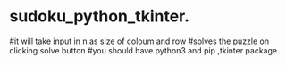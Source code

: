 # sudoku_python_tkinter.
#it will take input in n as size of coloum and row
#solves the puzzle on clicking solve button
#you should have python3 and pip ,tkinter package
